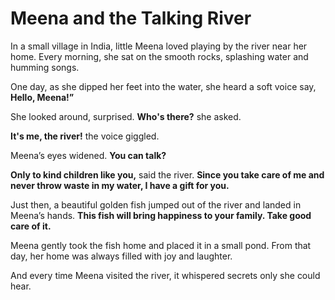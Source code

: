 # Meena and the Talking River

In a small village in India, little Meena loved playing by the river near her home. Every morning, she sat on the smooth rocks, splashing water and humming songs.

One day, as she dipped her feet into the water, she heard a soft voice say, **Hello, Meena!”**

She looked around, surprised. **Who's there?** she asked.

**It's me, the river!** the voice giggled.

Meena’s eyes widened. **You can talk?**

**Only to kind children like you,** said the river. **Since you take care of me and never throw waste in my water, I have a gift for you.**

Just then, a beautiful golden fish jumped out of the river and landed in Meena’s hands. **This fish will bring happiness to your family. Take good care of it.**

Meena gently took the fish home and placed it in a small pond. From that day, her home was always filled with joy and laughter.

And every time Meena visited the river, it whispered secrets only she could hear.
